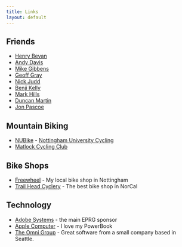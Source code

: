 ```yaml
---
title: Links
layout: default
---
```


Friends
-------

* [Henry Bevan](http://www.henrybevan.co.uk)
* [Andy Davis](http://www.andy-davis.co.uk)
* [Mike Gibbens](http://www.michaelgibbens.co.uk)
* [Geoff Gray](http://www.geoffgray.co.uk)
* [Nick Judd](http://www.nickjudd.co.uk)
* [Benji Kelly](http://www.ijneb.com)
* [Mark Hills](http://www.pogo.org.uk)
* [Duncan Martin](http://www.codebunny.org)
* [Jon Pascoe](http://www.jonpascoe.co.uk)


Mountain Biking
---------------
	
* [NUBike](http://www.nubike.com) - [Nottingham University Cycling](http://www.nubike.com)
* [Matlock Cycling Club](http://matlock.mybikeclub.co.uk)


Bike Shops
----------

* [Freewheel](http://www.freewheel.cc) - My local bike shop in Nottingham
* [Trail Head Cyclery](http://www.trailheadcyclery.com) - The best bike shop in NorCal

Technology
----------

* [Adobe Systems](http://www.adobe.com) - the main EPRG sponsor
* [Apple Computer](http://www.apple.com) - I love my PowerBook
* [The Omni Group](http://www.omnigroup.com) - Great software from a small company based in Seattle.

